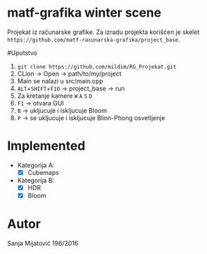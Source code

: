 # matf-grafika winter scene
Projekat iz računarske grafike. Za izradu projekta korišćen je skelet `https://github.com/matf-racunarska-grafika/project_base`.

#Uputstvo
1. `git clone https://github.com/mildim/RG_Projekat.git`
2. CLion -> Open -> path/to/my/project
3. Main se nalazi u src/main.cpp
4. `ALT`+`SHIFT`+`F10` -> project_base -> run
5. Za kretanje kamere `W` `A` `S` `D`
6. `F1` -> otvara  GUI
7. `B` -> ukljucuje i iskljucuje Bloom
8. `P` -> se ukljucuje i iskljucuje Blinn-Phong osvetljenje 

# Implemented

- Kategorija A:
  - [x] Cubemaps
- Kategorija B:
  - [x] HDR
  - [x] Bloom 

# Autor
Sanja Mijatović 196/2016
